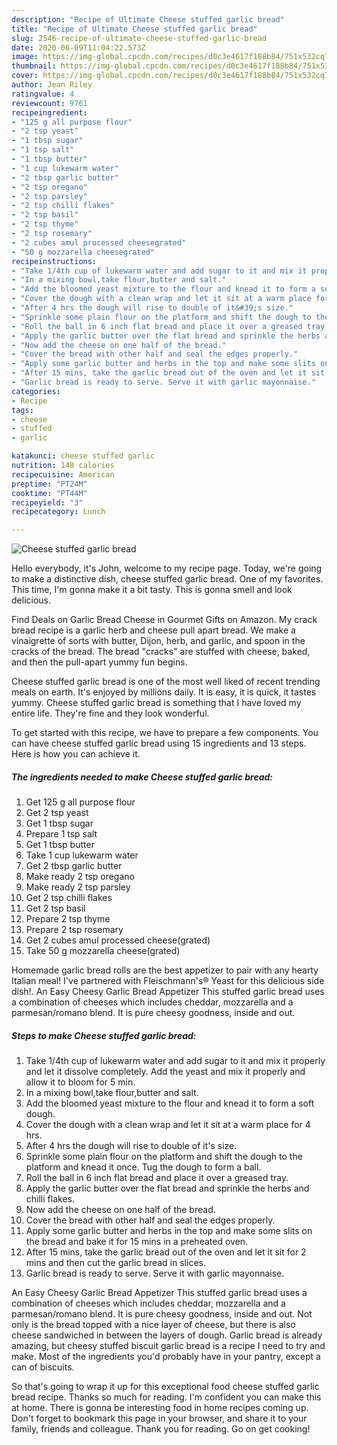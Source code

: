 ```yaml
---
description: "Recipe of Ultimate Cheese stuffed garlic bread"
title: "Recipe of Ultimate Cheese stuffed garlic bread"
slug: 2546-recipe-of-ultimate-cheese-stuffed-garlic-bread
date: 2020-06-09T11:04:22.573Z
image: https://img-global.cpcdn.com/recipes/d0c3e4617f188b84/751x532cq70/cheese-stuffed-garlic-bread-recipe-main-photo.jpg
thumbnail: https://img-global.cpcdn.com/recipes/d0c3e4617f188b84/751x532cq70/cheese-stuffed-garlic-bread-recipe-main-photo.jpg
cover: https://img-global.cpcdn.com/recipes/d0c3e4617f188b84/751x532cq70/cheese-stuffed-garlic-bread-recipe-main-photo.jpg
author: Jean Riley
ratingvalue: 4
reviewcount: 9761
recipeingredient:
- "125 g all purpose flour"
- "2 tsp yeast"
- "1 tbsp sugar"
- "1 tsp salt"
- "1 tbsp butter"
- "1 cup lukewarm water"
- "2 tbsp garlic butter"
- "2 tsp oregano"
- "2 tsp parsley"
- "2 tsp chilli flakes"
- "2 tsp basil"
- "2 tsp thyme"
- "2 tsp rosemary"
- "2 cubes amul processed cheesegrated"
- "50 g mozzarella cheesegrated"
recipeinstructions:
- "Take 1/4th cup of lukewarm water and add sugar to it and mix it properly and let it dissolve completely. Add the yeast and mix it properly and allow it to bloom for 5 min."
- "In a mixing bowl,take flour,butter and salt."
- "Add the bloomed yeast mixture to the flour and knead it to form a soft dough."
- "Cover the dough with a clean wrap and let it sit at a warm place for 4 hrs."
- "After 4 hrs the dough will rise to double of it&#39;s size."
- "Sprinkle some plain flour on the platform and shift the dough to the platform and knead it once. Tug the dough to form a ball."
- "Roll the ball in 6 inch flat bread and place it over a greased tray."
- "Apply the garlic butter over the flat bread and sprinkle the herbs and chilli flakes."
- "Now add the cheese on one half of the bread."
- "Cover the bread with other half and seal the edges properly."
- "Apply some garlic butter and herbs in the top and make some slits on the bread and bake it for 15 mins in a preheated oven."
- "After 15 mins, take the garlic bread out of the oven and let it sit for 2 mins and then cut the garlic bread in slices."
- "Garlic bread is ready to serve. Serve it with garlic mayonnaise."
categories:
- Recipe
tags:
- cheese
- stuffed
- garlic

katakunci: cheese stuffed garlic 
nutrition: 148 calories
recipecuisine: American
preptime: "PT24M"
cooktime: "PT44M"
recipeyield: "3"
recipecategory: Lunch

---
```



![Cheese stuffed garlic bread](https://img-global.cpcdn.com/recipes/d0c3e4617f188b84/751x532cq70/cheese-stuffed-garlic-bread-recipe-main-photo.jpg)

Hello everybody, it's John, welcome to my recipe page. Today, we're going to make a distinctive dish, cheese stuffed garlic bread. One of my favorites. This time, I'm gonna make it a bit tasty. This is gonna smell and look delicious.

Find Deals on Garlic Bread Cheese in Gourmet Gifts on Amazon. My crack bread recipe is a garlic herb and cheese pull apart bread. We make a vinaigrette of sorts with butter, Dijon, herb, and garlic, and spoon in the cracks of the bread. The bread &#34;cracks&#34; are stuffed with cheese, baked, and then the pull-apart yummy fun begins.

Cheese stuffed garlic bread is one of the most well liked of recent trending meals on earth. It's enjoyed by millions daily. It is easy, it is quick, it tastes yummy. Cheese stuffed garlic bread is something that I have loved my entire life. They're fine and they look wonderful.


To get started with this recipe, we have to prepare a few components. You can have cheese stuffed garlic bread using 15 ingredients and 13 steps. Here is how you can achieve it.

<!--inarticleads1-->

##### The ingredients needed to make Cheese stuffed garlic bread:

1. Get 125 g all purpose flour
1. Get 2 tsp yeast
1. Get 1 tbsp sugar
1. Prepare 1 tsp salt
1. Get 1 tbsp butter
1. Take 1 cup lukewarm water
1. Get 2 tbsp garlic butter
1. Make ready 2 tsp oregano
1. Make ready 2 tsp parsley
1. Get 2 tsp chilli flakes
1. Get 2 tsp basil
1. Prepare 2 tsp thyme
1. Prepare 2 tsp rosemary
1. Get 2 cubes amul processed cheese(grated)
1. Take 50 g mozzarella cheese(grated)


Homemade garlic bread rolls are the best appetizer to pair with any hearty Italian meal! I&#39;ve partnered with Fleischmann&#39;s® Yeast for this delicious side dish!. An Easy Cheesy Garlic Bread Appetizer This stuffed garlic bread uses a combination of cheeses which includes cheddar, mozzarella and a parmesan/romano blend. It is pure cheesy goodness, inside and out. 

<!--inarticleads2-->

##### Steps to make Cheese stuffed garlic bread:

1. Take 1/4th cup of lukewarm water and add sugar to it and mix it properly and let it dissolve completely. Add the yeast and mix it properly and allow it to bloom for 5 min.
1. In a mixing bowl,take flour,butter and salt.
1. Add the bloomed yeast mixture to the flour and knead it to form a soft dough.
1. Cover the dough with a clean wrap and let it sit at a warm place for 4 hrs.
1. After 4 hrs the dough will rise to double of it&#39;s size.
1. Sprinkle some plain flour on the platform and shift the dough to the platform and knead it once. Tug the dough to form a ball.
1. Roll the ball in 6 inch flat bread and place it over a greased tray.
1. Apply the garlic butter over the flat bread and sprinkle the herbs and chilli flakes.
1. Now add the cheese on one half of the bread.
1. Cover the bread with other half and seal the edges properly.
1. Apply some garlic butter and herbs in the top and make some slits on the bread and bake it for 15 mins in a preheated oven.
1. After 15 mins, take the garlic bread out of the oven and let it sit for 2 mins and then cut the garlic bread in slices.
1. Garlic bread is ready to serve. Serve it with garlic mayonnaise.


An Easy Cheesy Garlic Bread Appetizer This stuffed garlic bread uses a combination of cheeses which includes cheddar, mozzarella and a parmesan/romano blend. It is pure cheesy goodness, inside and out. Not only is the bread topped with a nice layer of cheese, but there is also cheese sandwiched in between the layers of dough. Garlic bread is already amazing, but cheesy stuffed biscuit garlic bread is a recipe I need to try and make. Most of the ingredients you&#39;d probably have in your pantry, except a can of biscuits. 

So that's going to wrap it up for this exceptional food cheese stuffed garlic bread recipe. Thanks so much for reading. I'm confident you can make this at home. There is gonna be interesting food in home recipes coming up. Don't forget to bookmark this page in your browser, and share it to your family, friends and colleague. Thank you for reading. Go on get cooking!
